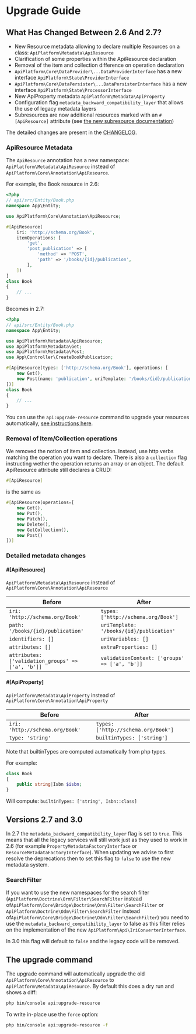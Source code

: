 # Upgrade Guide

## What Has Changed Between 2.6 And 2.7?

- New Resource metadata allowing to declare multiple Resources on a class: `ApiPlatform\Metadata\ApiResource`
- Clarification of some properties within the ApiResource declaration
- Removal of the item and collection difference on operation declaration
- `ApiPlatform\Core\DataProvider\...DataProviderInterface` has a new
interface `ApiPlatform\State\ProviderInterface`
- `ApiPlatform\Core\DataPersister\...DataPersisterInterface` has a new
interface `ApiPlatform\State\ProcessorInterface`
- New ApiProperty metadata `ApiPlatform\Metadata\ApiProperty`
- Configuration flag `metadata_backward_compatibility_layer` that allows
the use of legacy metadata layers
- Subresources are now additional resources marked with an `#[ApiResource]` attribute (see [the new subresource documentation](./subresources.md))

The detailed changes are present in the [CHANGELOG](https://github.com/api-platform/core/blob/main/CHANGELOG.md).

### ApiResource Metadata

The `ApiResource` annotation has a new namespace:
`ApiPlatform\Metadata\ApiResource` instead of `ApiPlatform\Core\Annotation\ApiResource`.

For example, the Book resource in 2.6:

```php
<?php
// api/src/Entity/Book.php
namespace App\Entity;

use ApiPlatform\Core\Annotation\ApiResource;

#[ApiResource(
    iri: 'http://schema.org/Book',
    itemOperations: [
        'get',
        'post_publication' => [
            'method' => 'POST',
            'path' => '/books/{id}/publication',
        ],
    ])
]
class Book
{
    // ...
}
```

Becomes in 2.7:

```php
<?php
// api/src/Entity/Book.php
namespace App\Entity;

use ApiPlatform\Metadata\ApiResource;
use ApiPlatform\Metadata\Get;
use ApiPlatform\Metadata\Post;
use App\Controller\CreateBookPublication;

#[ApiResource(types: ['http://schema.org/Book'], operations: [
    new Get(),
    new Post(name: 'publication', uriTemplate: '/books/{id}/publication')
])]
class Book
{
    // ...
}
```

You can use the `api:upgrade-resource` command to upgrade
your resources automatically, [see instructions here](#the-upgrade-command).

### Removal of Item/Collection operations

We removed the notion of item and collection. Instead, use
http verbs matching the operation you want to declare.
There is also a `collection` flag instructing wether the
operation returns an array or an object.
The default ApiResource attribute still declares a CRUD:

```php
#[ApiResource]
```

is the same as

```php
#[ApiResource(operations=[
    new Get(),
    new Put(),
    new Patch(),
    new Delete(),
    new GetCollection(),
    new Post()
])]
```

### Detailed metadata changes

#### #[ApiResource]

`ApiPlatform\Metadata\ApiResource` instead of `ApiPlatform\Core\Annotation\ApiResource`

|Before|After|
|---|---|
|`iri: 'http://schema.org/Book'`|`types: ['http://schema.org/Book']`|
|`path: '/books/{id}/publication'`|`uriTemplate: '/books/{id}/publication'`|
|`identifiers: []`|`uriVariables: []`|
|`attributes: []`|`extraProperties: []`|
|`attributes: ['validation_groups' => ['a', 'b']]`|`validationContext: ['groups' => ['a', 'b']]`|

#### #[ApiProperty]

`ApiPlatform\Metadata\ApiProperty` instead of `ApiPlatform\Core\Annotation\ApiProperty`

|Before|After|
|---|---|
|`iri: 'http://schema.org/Book'`|`types: ['http://schema.org/Book']`|
|`type: 'string'`|`builtinTypes: ['string']`|

Note that builtinTypes are computed automatically from php types.

For example:

```php
class Book
{
    public string|Isbn $isbn;
}
```

Will compute: `builtinTypes: ['string', Isbn::class]`

## Versions 2.7 and 3.0

In 2.7 the `metadata_backward_compatibility_layer` flag is set to `true`.
This means that all the legacy services will still work just as they used
to work in 2.6 (for example `PropertyMetadataFactoryInterface` or
`ResourceMetadataFactoryInterface`). When updating we advise to first
resolve the deprecations then to set this flag to `false` to use the
new metadata system.

### SearchFilter

If you want to use the new namespaces for the search filter 
(`ApiPlatform\Doctrine\Orm\Filter\SearchFilter` instead of`ApiPlatform\Core\Bridge\Doctrine\Orm\Filter\SearchFilter` or
`ApiPlatform\Doctrine\Odm\Filter\SearchFilter` instead of`ApiPlatform\Core\Bridge\Doctrine\Odm\Filter\SearchFilter`) you
need to use the `metadata_backward_compatibility_layer` to false as this filter relies on the implementation
of the new `ApiPlatform\Api\IriConverterInterface`. 

In 3.0 this flag will default to `false` and the legacy code will be removed.

## The upgrade command

The upgrade command will automatically upgrade the old `ApiPlatform\Core\Annotation\ApiResource` to `ApiPlatform\Metadata\ApiResource`.
By default this does a dry run and shows a diff:

```bash
php bin/console api:upgrade-resource
```

To write in-place use the `force` option:

```bash
php bin/console api:upgrade-resource -f
```
